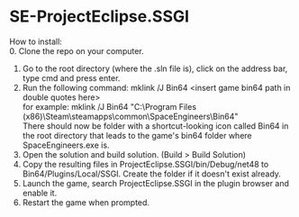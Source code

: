 # SE-ProjectEclipse.SSGI

How to install:  
0. Clone the repo on your computer.
1. Go to the root directory (where the .sln file is), click on the address bar, type cmd and press enter.
2. Run the following command: mklink /J Bin64 \<insert game bin64 path in double quotes here\>  
for example: mklink /J Bin64 "C:\Program Files (x86)\Steam\steamapps\common\SpaceEngineers\Bin64"  
There should now be folder with a shortcut-looking icon called Bin64 in the root directory that leads to the game's bin64 folder where SpaceEngineers.exe is.
3. Open the solution and build solution. (Build > Build Solution)
4. Copy the resulting files in ProjectEclipse.SSGI/bin/Debug/net48 to Bin64/Plugins/Local/SSGI. Create the folder if it doesn't exist already.
5. Launch the game, search ProjectEclipse.SSGI in the plugin browser and enable it.
6. Restart the game when prompted.
